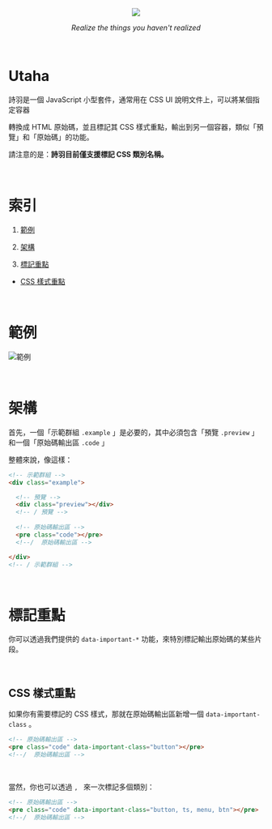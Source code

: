 <p align="center">
  <img src="http://imgur.com/WdzQQZE.png"/>
</p>
<p align="center">
  <i>Realize the things you haven't realized</i>
</p>

&nbsp;

# Utaha

詩羽是一個 JavaScript 小型套件，通常用在 CSS UI 說明文件上，可以將某個指定容器

轉換成 HTML 原始碼，並且標記其 CSS 樣式重點，輸出到另一個容器，類似「預覽」和「原始碼」的功能。

請注意的是：**詩羽目前僅支援標記 CSS 類別名稱。**

&nbsp;

# 索引

1. [範例](#範例)

2. [架構](#架構)
 
3. [標記重點](#標記重點)

  * [CSS 樣式重點](#css-樣式重點)

&nbsp;

# 範例

![範例](http://imgur.com/x2KuEyg.png)

&nbsp;

# 架構

首先，一個「示範群組 `.example` 」是必要的，其中必須包含「預覽 `.preview` 」和一個「原始碼輸出區 `.code` 」

整體來說，像這樣：

```html
<!-- 示範群組 -->
<div class="example">

  <!-- 預覽 -->
  <div class="preview"></div>
  <!-- / 預覽 -->
    
  <!-- 原始碼輸出區 -->
  <pre class="code"></pre>
  <!--/  原始碼輸出區 -->

</div>
<!-- / 示範群組 -->
```

&nbsp;

# 標記重點

你可以透過我們提供的 `data-important-*` 功能，來特別標記輸出原始碼的某些片段。

&nbsp;

## CSS 樣式重點

如果你有需要標記的 CSS 樣式，那就在原始碼輸出區新增一個 `data-important-class` 。

```html
<!-- 原始碼輸出區 -->
<pre class="code" data-important-class="button"></pre>
<!--/  原始碼輸出區 -->
```

&nbsp;

當然，你也可以透過 `, ` 來一次標記多個類別：

```html
<!-- 原始碼輸出區 -->
<pre class="code" data-important-class="button, ts, menu, btn"></pre>
<!--/  原始碼輸出區 -->
```
